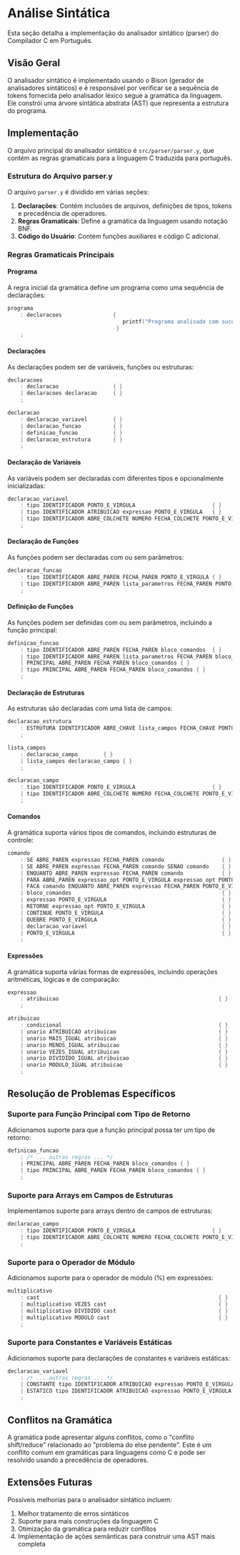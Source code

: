 # Análise Sintática

Esta seção detalha a implementação do analisador sintático (parser) do Compilador C em Português.

## Visão Geral

O analisador sintático é implementado usando o Bison (gerador de analisadores sintáticos) e é responsável por verificar se a sequência de tokens fornecida pelo analisador léxico segue a gramática da linguagem. Ele constrói uma árvore sintática abstrata (AST) que representa a estrutura do programa.

## Implementação

O arquivo principal do analisador sintático é `src/parser/parser.y`, que contém as regras gramaticais para a linguagem C traduzida para português.

### Estrutura do Arquivo parser.y

O arquivo `parser.y` é dividido em várias seções:

1. **Declarações**: Contém inclusões de arquivos, definições de tipos, tokens e precedência de operadores.
2. **Regras Gramaticais**: Define a gramática da linguagem usando notação BNF.
3. **Código do Usuário**: Contém funções auxiliares e código C adicional.

### Regras Gramaticais Principais

#### Programa

A regra inicial da gramática define um programa como uma sequência de declarações:

```c
programa
    : declaracoes                { 
                                    printf("Programa analisado com sucesso!\n");
                                  }
    ;
```

#### Declarações

As declarações podem ser de variáveis, funções ou estruturas:

```c
declaracoes
    : declaracao                 { }
    | declaracoes declaracao     { }
    ;

declaracao
    : declaracao_variavel        { }
    | declaracao_funcao          { }
    | definicao_funcao           { }
    | declaracao_estrutura       { }
    ;
```

#### Declaração de Variáveis

As variáveis podem ser declaradas com diferentes tipos e opcionalmente inicializadas:

```c
declaracao_variavel
    : tipo IDENTIFICADOR PONTO_E_VIRGULA                        { }
    | tipo IDENTIFICADOR ATRIBUICAO expressao PONTO_E_VIRGULA   { }
    | tipo IDENTIFICADOR ABRE_COLCHETE NUMERO FECHA_COLCHETE PONTO_E_VIRGULA { }
    ;
```

#### Declaração de Funções

As funções podem ser declaradas com ou sem parâmetros:

```c
declaracao_funcao
    : tipo IDENTIFICADOR ABRE_PAREN FECHA_PAREN PONTO_E_VIRGULA { }
    | tipo IDENTIFICADOR ABRE_PAREN lista_parametros FECHA_PAREN PONTO_E_VIRGULA { }
    ;
```

#### Definição de Funções

As funções podem ser definidas com ou sem parâmetros, incluindo a função principal:

```c
definicao_funcao
    : tipo IDENTIFICADOR ABRE_PAREN FECHA_PAREN bloco_comandos  { }
    | tipo IDENTIFICADOR ABRE_PAREN lista_parametros FECHA_PAREN bloco_comandos { }
    | PRINCIPAL ABRE_PAREN FECHA_PAREN bloco_comandos { }
    | tipo PRINCIPAL ABRE_PAREN FECHA_PAREN bloco_comandos { }
    ;
```

#### Declaração de Estruturas

As estruturas são declaradas com uma lista de campos:

```c
declaracao_estrutura
    : ESTRUTURA IDENTIFICADOR ABRE_CHAVE lista_campos FECHA_CHAVE PONTO_E_VIRGULA { }
    ;

lista_campos
    : declaracao_campo        { }
    | lista_campos declaracao_campo { }
    ;

declaracao_campo
    : tipo IDENTIFICADOR PONTO_E_VIRGULA                        { }
    | tipo IDENTIFICADOR ABRE_COLCHETE NUMERO FECHA_COLCHETE PONTO_E_VIRGULA { }
    ;
```

#### Comandos

A gramática suporta vários tipos de comandos, incluindo estruturas de controle:

```c
comando
    : SE ABRE_PAREN expressao FECHA_PAREN comando                  { }
    | SE ABRE_PAREN expressao FECHA_PAREN comando SENAO comando    { }
    | ENQUANTO ABRE_PAREN expressao FECHA_PAREN comando            { }
    | PARA ABRE_PAREN expressao_opt PONTO_E_VIRGULA expressao_opt PONTO_E_VIRGULA expressao_opt FECHA_PAREN comando { }
    | FACA comando ENQUANTO ABRE_PAREN expressao FECHA_PAREN PONTO_E_VIRGULA { }
    | bloco_comandos                                               { }
    | expressao PONTO_E_VIRGULA                                    { }
    | RETORNE expressao_opt PONTO_E_VIRGULA                        { }
    | CONTINUE PONTO_E_VIRGULA                                     { }
    | QUEBRE PONTO_E_VIRGULA                                       { }
    | declaracao_variavel                                          { }
    | PONTO_E_VIRGULA                                              { }
    ;
```

#### Expressões

A gramática suporta várias formas de expressões, incluindo operações aritméticas, lógicas e de comparação:

```c
expressao
    : atribuicao                                                  { }
    ;

atribuicao
    : condicional                                                 { }
    | unario ATRIBUICAO atribuicao                                { }
    | unario MAIS_IGUAL atribuicao                                { }
    | unario MENOS_IGUAL atribuicao                               { }
    | unario VEZES_IGUAL atribuicao                               { }
    | unario DIVIDIDO_IGUAL atribuicao                            { }
    | unario MODULO_IGUAL atribuicao                              { }
    ;
```

## Resolução de Problemas Específicos

### Suporte para Função Principal com Tipo de Retorno

Adicionamos suporte para que a função principal possa ter um tipo de retorno:

```c
definicao_funcao
    : /* ... outras regras ... */
    | PRINCIPAL ABRE_PAREN FECHA_PAREN bloco_comandos { }
    | tipo PRINCIPAL ABRE_PAREN FECHA_PAREN bloco_comandos { }
    ;
```

### Suporte para Arrays em Campos de Estruturas

Implementamos suporte para arrays dentro de campos de estruturas:

```c
declaracao_campo
    : tipo IDENTIFICADOR PONTO_E_VIRGULA                        { }
    | tipo IDENTIFICADOR ABRE_COLCHETE NUMERO FECHA_COLCHETE PONTO_E_VIRGULA { }
    ;
```

### Suporte para o Operador de Módulo

Adicionamos suporte para o operador de módulo (%) em expressões:

```c
multiplicativo
    : cast                                                        { }
    | multiplicativo VEZES cast                                   { }
    | multiplicativo DIVIDIDO cast                                { }
    | multiplicativo MODULO cast                                  { }
    ;
```

### Suporte para Constantes e Variáveis Estáticas

Adicionamos suporte para declarações de constantes e variáveis estáticas:

```c
declaracao_variavel
    : /* ... outras regras ... */
    | CONSTANTE tipo IDENTIFICADOR ATRIBUICAO expressao PONTO_E_VIRGULA { }
    | ESTATICO tipo IDENTIFICADOR ATRIBUICAO expressao PONTO_E_VIRGULA { }
    ;
```

## Conflitos na Gramática

A gramática pode apresentar alguns conflitos, como o "conflito shift/reduce" relacionado ao "problema do else pendente". Este é um conflito comum em gramáticas para linguagens como C e pode ser resolvido usando a precedência de operadores.

## Extensões Futuras

Possíveis melhorias para o analisador sintático incluem:

1. Melhor tratamento de erros sintáticos
2. Suporte para mais construções da linguagem C
3. Otimização da gramática para reduzir conflitos
4. Implementação de ações semânticas para construir uma AST mais completa
